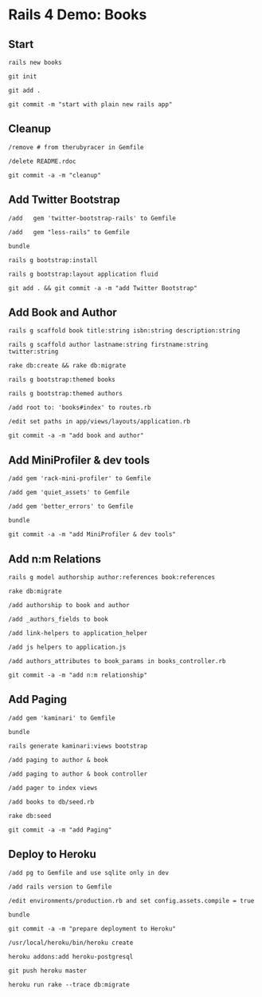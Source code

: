 # Rails 4 Demo: Books

## Start
`rails new books`

`git init`

`git add .`

`git commit -m "start with plain new rails app"`


## Cleanup
`/remove # from therubyracer in Gemfile`

`/delete README.rdoc`

`git commit -a -m "cleanup"`


## Add Twitter Bootstrap
`/add   gem 'twitter-bootstrap-rails' to Gemfile` 

`/add   gem "less-rails" to Gemfile` 

`bundle`

`rails g bootstrap:install`

`rails g bootstrap:layout application fluid`

`git add . && git commit -a -m "add Twitter Bootstrap"`


## Add Book and Author
`rails g scaffold book title:string isbn:string description:string`

`rails g scaffold author lastname:string firstname:string twitter:string`

`rake db:create && rake db:migrate`

`rails g bootstrap:themed books`

`rails g bootstrap:themed authors`

`/add root to: 'books#index' to routes.rb`

`/edit set paths in app/views/layouts/application.rb`

`git commit -a -m "add book and author"`


## Add MiniProfiler & dev tools
`/add gem 'rack-mini-profiler' to Gemfile`

`/add gem 'quiet_assets' to Gemfile`

`/add gem 'better_errors' to Gemfile`

`bundle`

`git commit -a -m "add MiniProfiler & dev tools"`


## Add n:m Relations
`rails g model authorship author:references book:references`

`rake db:migrate`

`/add authorship to book and author`

`/add _authors_fields to book`

`/add link-helpers to application_helper`

`/add js helpers to application.js`

`/add authors_attributes to book_params in books_controller.rb`

`git commit -a -m "add n:m relationship"`


## Add Paging
`/add gem 'kaminari' to Gemfile`

`bundle`

`rails generate kaminari:views bootstrap`

`/add paging to author & book`

`/add paging to author & book controller`

`/add pager to index views`

`/add books to db/seed.rb`

`rake db:seed`

`git commit -a -m "add Paging"`


## Deploy to Heroku
`/add pg to Gemfile and use sqlite only in dev`

`/add rails version to Gemfile`

`/edit environments/production.rb and set config.assets.compile = true`

`bundle`

`git commit -a -m "prepare deployment to Heroku"`

`/usr/local/heroku/bin/heroku create`

`heroku addons:add heroku-postgresql`

`git push heroku master`

`heroku run rake --trace db:migrate`


